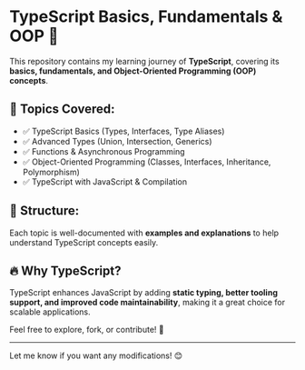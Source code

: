 
# TypeScript Basics, Fundamentals & OOP 🚀

This repository contains my learning journey of **TypeScript**, covering its **basics, fundamentals, and Object-Oriented Programming (OOP) concepts**. 

## 📌 Topics Covered:
- ✅ TypeScript Basics (Types, Interfaces, Type Aliases)
- ✅ Advanced Types (Union, Intersection, Generics)
- ✅ Functions & Asynchronous Programming
- ✅ Object-Oriented Programming (Classes, Interfaces, Inheritance, Polymorphism)
- ✅ TypeScript with JavaScript & Compilation

## 📂 Structure:
Each topic is well-documented with **examples and explanations** to help understand TypeScript concepts easily.

## 🔥 Why TypeScript?
TypeScript enhances JavaScript by adding **static typing, better tooling support, and improved code maintainability**, making it a great choice for scalable applications.

Feel free to explore, fork, or contribute! 🚀

---

Let me know if you want any modifications! 😊
